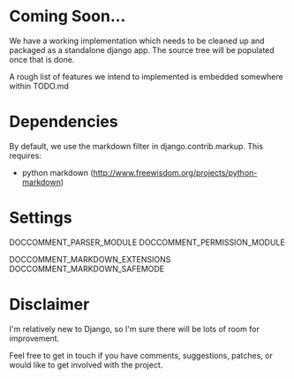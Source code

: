 # Coming Soon...

We have a working implementation which needs to be cleaned up and packaged
as a standalone django app. The source tree will be populated once that is
done.

A rough list of features we intend to implemented is embedded somewhere
within TODO.md

# Dependencies

By default, we use the markdown filter in django.contrib.markup. This
requires:
* python markdown (http://www.freewisdom.org/projects/python-markdown)

# Settings

DOCCOMMENT_PARSER_MODULE
DOCCOMMENT_PERMISSION_MODULE

DOCCOMMENT_MARKDOWN_EXTENSIONS
DOCCOMMENT_MARKDOWN_SAFEMODE

# Disclaimer

I'm relatively new to Django, so I'm sure there will be lots of room for
improvement. 

Feel free to get in touch if you have comments, suggestions, patches, or
would like to get involved with the project.
